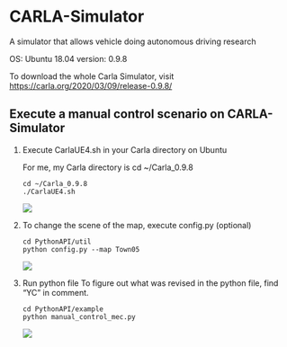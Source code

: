 # CARLA-Simulator
A simulator that allows vehicle doing autonomous driving research

OS: Ubuntu 18.04
version: 0.9.8

To download the whole Carla Simulator, visit https://carla.org/2020/03/09/release-0.9.8/

## Execute a manual control scenario on CARLA-Simulator 
1. Execute CarlaUE4.sh in your Carla directory on Ubuntu 

    For me, my Carla directory is cd ~/Carla_0.9.8 
    ```
    cd ~/Carla_0.9.8 
    ./CarlaUE4.sh 
    ```
     ![](https://i.imgur.com/KsycU8E.jpg)


 

2. To change the scene of the map, execute config.py (optional) 
    ```
    cd PythonAPI/util 
    python config.py --map Town05 
    ```
    ![](https://i.imgur.com/fM1XWSO.jpg)

3. Run python file 
    To figure out what was revised in the python file, find “YC” in comment. 
    ```
    cd PythonAPI/example 
    python manual_control_mec.py  
    ```
    ![](https://i.imgur.com/gz8UUpT.jpg)

